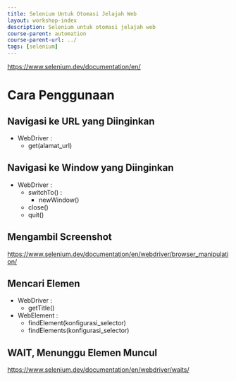 ```yaml
---
title: Selenium Untuk Otomasi Jelajah Web
layout: workshop-index
description: Selenium untuk otomasi jelajah web
course-parent: automation
course-parent-url: ../
tags: [selenium]
---
```


https://www.selenium.dev/documentation/en/

# Cara Penggunaan

## Navigasi ke URL yang Diinginkan
- WebDriver :
  - get(alamat_url)
  
## Navigasi ke Window yang Diinginkan
- WebDriver :
  - switchTo() :
    - newWindow()
  - close()
  - quit()

## Mengambil Screenshot
https://www.selenium.dev/documentation/en/webdriver/browser_manipulation/

## Mencari Elemen 
- WebDriver :
  - getTitle()
- WebElement :
  - findElement(konfigurasi_selector)
  - findElements(konfigurasi_selector)

## WAIT, Menunggu Elemen Muncul
https://www.selenium.dev/documentation/en/webdriver/waits/

